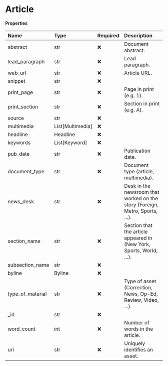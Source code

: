 # Article

**Properties**

| Name             | Type             | Required | Description                                                                  |
| :--------------- | :--------------- | :------- | :--------------------------------------------------------------------------- |
| abstract         | str              | ❌       | Document abstract.                                                           |
| lead_paragraph   | str              | ❌       | Lead paragraph.                                                              |
| web_url          | str              | ❌       | Article URL.                                                                 |
| snippet          | str              | ❌       |                                                                              |
| print_page       | str              | ❌       | Page in print (e.g. 1).                                                      |
| print_section    | str              | ❌       | Section in print (e.g. A).                                                   |
| source           | str              | ❌       |                                                                              |
| multimedia       | List[Multimedia] | ❌       |                                                                              |
| headline         | Headline         | ❌       |                                                                              |
| keywords         | List[Keyword]    | ❌       |                                                                              |
| pub_date         | str              | ❌       | Publication date.                                                            |
| document_type    | str              | ❌       | Document type (article, multimedia).                                         |
| news_desk        | str              | ❌       | Desk in the newsroom that worked on the story (Foreign, Metro, Sports, ...). |
| section_name     | str              | ❌       | Section that the article appeared in (New York, Sports, World, ...).         |
| subsection_name  | str              | ❌       |                                                                              |
| byline           | Byline           | ❌       |                                                                              |
| type_of_material | str              | ❌       | Type of asset (Correction, News, Op-Ed, Review, Video, ...).                 |
| \_id             | str              | ❌       |                                                                              |
| word_count       | int              | ❌       | Number of words in the article.                                              |
| uri              | str              | ❌       | Uniquely identifies an asset.                                                |

<!-- This file was generated by liblab | https://liblab.com/ -->
